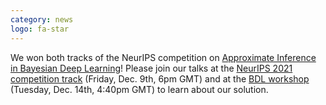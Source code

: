 ```yaml
---
category: news
logo: fa-star
---
```


We won both tracks of the NeurIPS competition on [Approximate Inference in Bayesian Deep Learning](https://izmailovpavel.github.io/neurips_bdl_competition/)!
Please join our talks at the [NeurIPS 2021 competition track](https://nips.cc/virtual/2021/competition/22444) (Friday, Dec. 9th, 6pm GMT) and at the [BDL workshop](http://bayesiandeeplearning.org) (Tuesday, Dec. 14th, 4:40pm GMT) to learn about our solution. 
